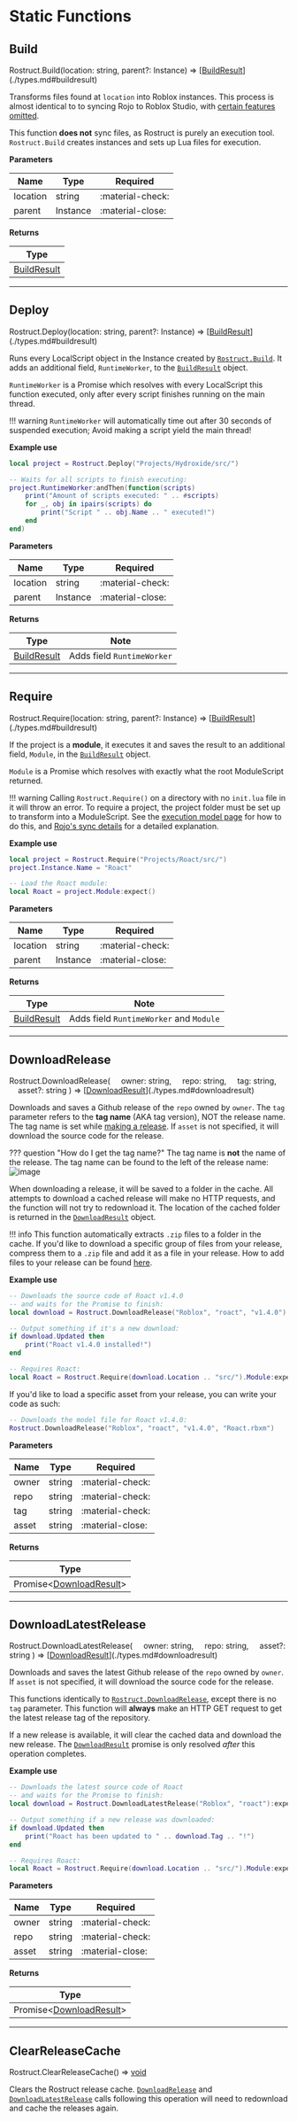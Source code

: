 # Static Functions

## <span class="code">Build</span>&nbsp; <span class="base-tag static-tag"></span>

<span class="code">
	Rostruct<span class="symbol">.</span><span class="keyword">Build</span><span class="symbol">(</span>location<span class="symbol">:</span>
	<span class="type">string</span><span class="symbol">,</span>
	parent<span class="symbol">?:</span>
	<span class="type">Instance</span><span class="symbol">)</span>
	<span class="keyword">=></span>
	[<span class="interface"><u>BuildResult</u></span>](./types.md#buildresult)
</span>

Transforms files found at `location` into Roblox instances. This process is almost identical to to syncing Rojo to Roblox Studio, with [certain features omitted](./file-conversion.md).

This function **does not** sync files, as Rostruct is purely an execution tool. `Rostruct.Build` creates instances and sets up Lua files for execution.

**Parameters**

| Name                               | Type                               | Required         |
| ---------------------------------- | ---------------------------------- | ---------------- |
| <span class="code">location</span> | <span class="type">string</span>   | :material-check: |
| <span class="code">parent</span>   | <span class="type">Instance</span> | :material-close: |

**Returns**

| Type                                                                        |
| --------------------------------------------------------------------------- |
| [<span class="interface"><u>BuildResult</u></span>](./types.md#buildresult) |

---

## <span class="code">Deploy</span>&nbsp; <span class="base-tag static-tag"></span>

<span class="code">
	Rostruct<span class="symbol">.</span><span class="keyword">Deploy</span><span class="symbol">(</span>location<span class="symbol">:</span>
	<span class="type">string</span><span class="symbol">,</span>
	parent<span class="symbol">?:</span>
	<span class="type">Instance</span><span class="symbol">)</span>
	<span class="keyword">=></span>
	[<span class="interface"><u>BuildResult</u></span>](./types.md#buildresult)
</span>

Runs every LocalScript object in the Instance created by [`Rostruct.Build`](#build). It adds an additional field, `RuntimeWorker`, to the [`BuildResult`](./types.md#buildresult) object.

`RuntimeWorker` is a Promise which resolves with every LocalScript this function executed, only after every script finishes running on the main thread.

!!! warning
	`RuntimeWorker` will automatically time out after 30 seconds of suspended execution; Avoid making a script yield the main thread!

**Example use** 

```lua
local project = Rostruct.Deploy("Projects/Hydroxide/src/")

-- Waits for all scripts to finish executing:
project.RuntimeWorker:andThen(function(scripts)
    print("Amount of scripts executed: " .. #scripts)
    for _, obj in ipairs(scripts) do
        print("Script " .. obj.Name .. " executed!")
    end
end)
```

**Parameters**

| Name                               | Type                               | Required         |
| ---------------------------------- | ---------------------------------- | ---------------- |
| <span class="code">location</span> | <span class="type">string</span>   | :material-check: |
| <span class="code">parent</span>   | <span class="type">Instance</span> | :material-close: |

**Returns**

| Type                                                                        | Note                       |
| --------------------------------------------------------------------------- | -------------------------- |
| [<span class="interface"><u>BuildResult</u></span>](./types.md#buildresult) | Adds field `RuntimeWorker` |

---

## <span class="code">Require</span>&nbsp; <span class="base-tag static-tag"></span>

<span class="code">
	Rostruct<span class="symbol">.</span><span class="keyword">Require</span><span class="symbol">(</span>location<span class="symbol">:</span>
	<span class="type">string</span><span class="symbol">,</span>
	parent<span class="symbol">?:</span>
	<span class="type">Instance</span><span class="symbol">)</span>
	<span class="keyword">=></span>
	[<span class="interface"><u>BuildResult</u></span>](./types.md#buildresult)
</span>

If the project is a **module**, it executes it and saves the result to an additional field, `Module`, in the [`BuildResult`](./types.md#buildresult) object.

`Module` is a Promise which resolves with exactly what the root ModuleScript returned.

!!! warning
	Calling `Rostruct.Require()` on a directory with no `init.lua` file in it will throw an error. To require a project, the project folder must be set up to transform into a ModuleScript. See the [execution model page](../getting-started/execution-model.md#requiring-a-library) for how to do this, and [Rojo's sync details](https://rojo.space/docs/6.x/sync-details/#scripts) for a detailed explanation.

**Example use** 

```lua
local project = Rostruct.Require("Projects/Roact/src/")
project.Instance.Name = "Roact"

-- Load the Roact module:
local Roact = project.Module:expect()
```

**Parameters**

| Name                               | Type                               | Required         |
| ---------------------------------- | ---------------------------------- | ---------------- |
| <span class="code">location</span> | <span class="type">string</span>   | :material-check: |
| <span class="code">parent</span>   | <span class="type">Instance</span> | :material-close: |

**Returns**

| Type                                                                        | Note                                    |
| --------------------------------------------------------------------------- | --------------------------------------- |
| [<span class="interface"><u>BuildResult</u></span>](./types.md#buildresult) | Adds field `RuntimeWorker` and `Module` |

---

## <span class="code">DownloadRelease</span>&nbsp; <span class="base-tag static-tag"></span>

<span class="code">
	Rostruct<span class="symbol">.</span><span class="keyword">DownloadRelease</span><span class="symbol">(</span>  
	&nbsp;&nbsp;&nbsp;&nbsp;owner<span class="symbol">:</span> <span class="type">string</span><span class="symbol">,</span>  
	&nbsp;&nbsp;&nbsp;&nbsp;repo<span class="symbol">:</span> <span class="type">string</span><span class="symbol">,</span>  
	&nbsp;&nbsp;&nbsp;&nbsp;tag<span class="symbol">:</span> <span class="type">string</span><span class="symbol">,</span>  
	&nbsp;&nbsp;&nbsp;&nbsp;asset<span class="symbol">?:</span> <span class="type">string</span>  
	<span class="symbol">) </span><span class="keyword">=></span>
	[<span class="interface"><u>DownloadResult</u></span>](./types.md#downloadresult)
</span>

Downloads and saves a Github release of the `repo` owned by `owner`. The `tag` parameter refers to the **tag name** (AKA tag version), NOT the release name. The tag name is set while [making a release](https://docs.github.com/en/github/administering-a-repository/releasing-projects-on-github/managing-releases-in-a-repository). If `asset` is not specified, it will download the source code for the release.

??? question "How do I get the tag name?"
	The tag name is **not** the name of the release. The tag name can be found to the left of the release name:
	![image](../images/github-tag-version.png)

When downloading a release, it will be saved to a folder in the cache. All attempts to download a cached release will make no HTTP requests, and the function will not try to redownload it. The location of the cached folder is returned in the [`DownloadResult`](./types.md#downloadresult) object.

!!! info
	This function automatically extracts `.zip` files to a folder in the cache. If you'd like to download a specific group of files from your release, compress them to a `.zip` file and add it as a file in your release. How to add files to your release can be found [here](https://docs.github.com/en/github/administering-a-repository/releasing-projects-on-github/managing-releases-in-a-repository).

**Example use** 

```lua
-- Downloads the source code of Roact v1.4.0
-- and waits for the Promise to finish:
local download = Rostruct.DownloadRelease("Roblox", "roact", "v1.4.0"):expect()

-- Output something if it's a new download:
if download.Updated then
	print("Roact v1.4.0 installed!")
end

-- Requires Roact:
local Roact = Rostruct.Require(download.Location .. "src/").Module:expect()
```

If you'd like to load a specific asset from your release, you can write your code as such:

```lua
-- Downloads the model file for Roact v1.4.0:
Rostruct.DownloadRelease("Roblox", "roact", "v1.4.0", "Roact.rbxm")
```

**Parameters**

| Name                            | Type                             | Required         |
| ------------------------------- | -------------------------------- | ---------------- |
| <span class="code">owner</span> | <span class="type">string</span> | :material-check: |
| <span class="code">repo</span>  | <span class="type">string</span> | :material-check: |
| <span class="code">tag</span>   | <span class="type">string</span> | :material-check: |
| <span class="code">asset</span> | <span class="type">string</span> | :material-close: |

**Returns**

| Type                                                                                                                                                      |
| --------------------------------------------------------------------------------------------------------------------------------------------------------- |
| <span class="code"><span class="interface">Promise</span>&lt;[<span class="interface"><u>DownloadResult</u></span>](./types.md#downloadresult)&gt;</span> |

---

## <span class="code">DownloadLatestRelease</span>&nbsp; <span class="base-tag static-tag"></span>

<span class="code">
	Rostruct<span class="symbol">.</span><span class="keyword">DownloadLatestRelease</span><span class="symbol">(</span>  
	&nbsp;&nbsp;&nbsp;&nbsp;owner<span class="symbol">:</span> <span class="type">string</span><span class="symbol">,</span>  
	&nbsp;&nbsp;&nbsp;&nbsp;repo<span class="symbol">:</span> <span class="type">string</span><span class="symbol">,</span>  
	&nbsp;&nbsp;&nbsp;&nbsp;asset<span class="symbol">?:</span> <span class="type">string</span>  
	<span class="symbol">) </span><span class="keyword">=></span>
	[<span class="interface"><u>DownloadResult</u></span>](./types.md#downloadresult)
</span>

Downloads and saves the latest Github release of the `repo` owned by `owner`. If `asset` is not specified, it will download the source code for the release.

This functions identically to [`Rostruct.DownloadRelease`](#downloadrelease), except there is no `tag` parameter. This function will **always** make an HTTP GET request to get the latest release tag of the repository.

If a new release is available, it will clear the cached data and download the new release. The [`DownloadResult`](./types.md#downloadresult) promise is only resolved *after* this operation completes.

**Example use** 

```lua
-- Downloads the latest source code of Roact
-- and waits for the Promise to finish:
local download = Rostruct.DownloadLatestRelease("Roblox", "roact"):expect()

-- Output something if a new release was downloaded:
if download.Updated then
	print("Roact has been updated to " .. download.Tag .. "!")
end

-- Requires Roact:
local Roact = Rostruct.Require(download.Location .. "src/").Module:expect()
```

**Parameters**

| Name                            | Type                             | Required         |
| ------------------------------- | -------------------------------- | ---------------- |
| <span class="code">owner</span> | <span class="type">string</span> | :material-check: |
| <span class="code">repo</span>  | <span class="type">string</span> | :material-check: |
| <span class="code">asset</span> | <span class="type">string</span> | :material-close: |

**Returns**

| Type                                                                                                                                                      |
| --------------------------------------------------------------------------------------------------------------------------------------------------------- |
| <span class="code"><span class="interface">Promise</span>&lt;[<span class="interface"><u>DownloadResult</u></span>](./types.md#downloadresult)&gt;</span> |

---

## <span class="code">ClearReleaseCache</span>&nbsp; <span class="base-tag static-tag"></span> <span class="base-tag debug-tag"></span>

<span class="code">
	Rostruct<span class="symbol">.</span><span class="keyword">ClearReleaseCache</span><span class="symbol">() <span class="keyword">=></span>
	<span class="symbol"><u>void</u></span>
</span>

Clears the Rostruct release cache. [`DownloadRelease`](#downloadrelease) and [`DownloadLatestRelease`](#downloadrelease) calls following this operation will need to redownload and cache the releases again.
